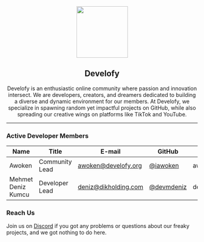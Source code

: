 <div align="center">
    <img src="https://cdn.discordapp.com/attachments/1176572756461113486/1226875016713601075/logo.jpg?ex=66265b66&is=6613e666&hm=5bb6efe26f953f08de8a1c9ce1999f030d0e7b48035fa4439a24d7135b2f5925&" width="135">
    <h2>Develofy</h2>
    <p>Develofy is an enthusiastic online community where passion and innovation intersect. We are developers, creators, and dreamers dedicated to building a diverse and dynamic environment for our members. At Develofy, we specialize in spawning random yet impactful projects on GitHub, while also spreading our creative wings on platforms like TikTok and YouTube.</p>
</div>

<hr />

### Active Developer Members
| Name                             | Title           | E-mail                  | GitHub                                      | Discord     |
|----------------------------------|-----------------|-------------------------|---------------------------------------------|-------------|
| Awoken                           | Community Lead  | awoken@develofy.org     | [@iawoken](https://github.com/iawoken)      | awokenshu   |
| Mehmet Deniz Kumcu               | Developer Lead  | deniz@dikholding.com    | [@devmdeniz](https://github.com/devmdeniz)  | dev.mdeniz  |

### Reach Us
<p>Join us on <a href="https://cybersafe.org/discord">Discord</a> if you got any problems or questions about our freaky projects, and we got nothing to do here.</p>
